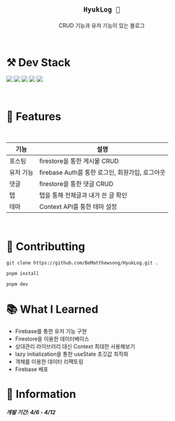 <br />

<h2 align='center'>

`HyukLog 🎉`

</h2>
<p align='center'>CRUD 기능과 유저 기능이 있는 블로그</p>

<br />

# ⚒️ Dev Stack

<p>

<img src="https://img.shields.io/badge/TypeScript-3178C6?style=flat-square&logo=TypeScript&logoColor=white"/>
<img src="https://img.shields.io/badge/React-61DAFB?style=flat-square&logo=React&logoColor=white"/>
<img src="https://img.shields.io/badge/CSS3-1572B6?style=flat-square&logo=CSS3&logoColor=white"/>
<img src="https://img.shields.io/badge/Firebase-FFCA28?style=flat-square&logo=Firebase&logoColor=white"/>
<img src="https://img.shields.io/badge/pnpm-F69220?style=flat-square&logo=pnpm&logoColor=white"/>
</p>
</br>

# 📨 Features

<br />

| 기능      | 설명                                            |
| --------- | ----------------------------------------------- |
| 포스팅    | firestore을 통한 게시물 CRUD                    |
| 유저 기능 | firebase Auth를 통한 로그인, 회원가입, 로그아웃 |
| 댓글      | firestore을 통한 댓글 CRUD                      |
| 탭        | 탭을 통해 전체글과 내가 쓴 글 확인              |
| 테마      | Context API를 통한 테마 설정                    |

<br />

# 🙌 Contributting

```
git clone https://github.com/BeMatthewsong/HyukLog.git .

pnpm install

pnpm dev
```

# 📚 What I Learned

- Firebase를 통한 유저 기능 구현
- Firestore을 이용한 데이터베이스
- 상대관리 라이브러리 대신 Context 최대한 사용해보기
- lazy initialization을 통한 useState 초깃값 최적화
- 객체를 이용한 데이터 리팩토링
- Firebase 배포

# 📄 Information

##### 개발 기간: 4/6 - 4/12
